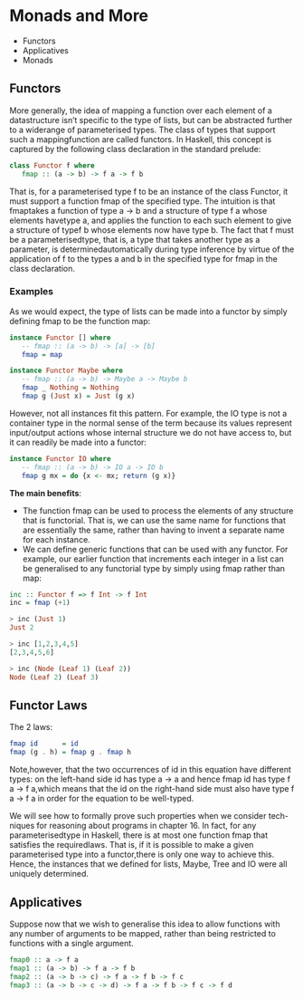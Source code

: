 # Monads and More

- Functors
- Applicatives
- Monads

## Functors

More generally, the idea of mapping a function over each element of a datastructure isn’t specific to the type of lists, but can be abstracted further to a widerange of parameterised types. The class of types that support such a mappingfunction are called functors. In Haskell, this concept is captured by the following class declaration in the standard prelude:

```hs
class Functor f where
   fmap :: (a -> b) -> f a -> f b
```

That is, for a parameterised type f to be an instance of the class Functor, it must support a function fmap of the specified type. The intuition is that fmaptakes a function of type a -> b and a structure of type f a whose elements havetype a, and applies the function to each such element to give a structure of typef b whose elements now have type b. The fact that f must be a parameterisedtype, that is, a type that takes another type as a parameter, is determinedautomatically during type inference by virtue of the application of f to the types a and b in the specified type for fmap in the class declaration.

### Examples

As we would expect, the type of lists can be made into a functor by simply
defining fmap to be the function map:

```hs
instance Functor [] where
   -- fmap :: (a -> b) -> [a] -> [b]
   fmap = map

instance Functor Maybe where
   -- fmap :: (a -> b) -> Maybe a -> Maybe b
   fmap _ Nothing = Nothing
   fmap g (Just x) = Just (g x)
```

However, not all instances fit this pattern. For example,
the IO type is not a container type in the normal sense of the term because its
values represent input/output actions whose internal structure we do not have
access to, but it can readily be made into a functor:

```hs
instance Functor IO where
   -- fmap :: (a -> b) -> IO a -> IO b
   fmap g mx = do {x <- mx; return (g x)}
```

**The main benefits**:

- The function fmap can be used to process the elements of any structure that is functorial. That is, we can use the same name for functions that are essentially the same, rather than having to invent a separate name for each instance.
- We can define generic functions that can be used with any functor. For example, our earlier function that increments each integer in a list can be generalised to any functorial type by simply using fmap rather than map:

```hs
inc :: Functor f => f Int -> f Int
inc = fmap (+1)

> inc (Just 1)
Just 2

> inc [1,2,3,4,5]
[2,3,4,5,6]

> inc (Node (Leaf 1) (Leaf 2))
Node (Leaf 2) (Leaf 3)
```

## Functor Laws

The 2 laws:

```hs
fmap id      = id
fmap (g . h) = fmap g . fmap h
```

Note,however, that the two occurrences of id in this equation have different types: on the left-hand side id has type a -> a and hence fmap id has type f a -> f a,which means that the id on the right-hand side must also have type f a -> f a in order for the equation to be well-typed.

We will see how to formally prove such properties when we consider tech-niques for reasoning about programs in chapter 16. In fact, for any parameterisedtype in Haskell, there is at most one function fmap that satisfies the requiredlaws. That is, if it is possible to make a given parameterised type into a functor,there is only one way to achieve this. Hence, the instances that we defined for lists, Maybe, Tree and IO were all uniquely determined.

## Applicatives

Suppose now that we wish to generalise this idea to allow functions with any
number of arguments to be mapped, rather than being restricted to functions
with a single argument.

```hs
fmap0 :: a -> f a
fmap1 :: (a -> b) -> f a -> f b
fmap2 :: (a -> b -> c) -> f a -> f b -> f c
fmap3 :: (a -> b -> c -> d) -> f a -> f b -> f c -> f d
```
